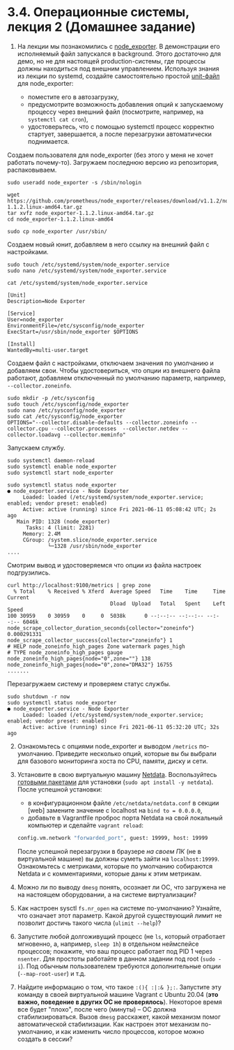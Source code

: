 # 3.4. Операционные системы, лекция 2 (Домашнее задание)

1. На лекции мы познакомились с [node_exporter](https://github.com/prometheus/node_exporter/releases). В демонстрации его исполняемый файл запускался в background. Этого достаточно для демо, но не для настоящей production-системы, где процессы должны находиться под внешним управлением. Используя знания из лекции по systemd, создайте самостоятельно простой [unit-файл](https://www.freedesktop.org/software/systemd/man/systemd.service.html) для node_exporter:

    * поместите его в автозагрузку,
    * предусмотрите возможность добавления опций к запускаемому процессу через внешний файл (посмотрите, например, на `systemctl cat cron`),
    * удостоверьтесь, что с помощью systemctl процесс корректно стартует, завершается, а после перезагрузки автоматически поднимается.

Создаем пользователя для node_exporter (без этого у меня не хочет работать почему-то). Загружаем последнюю версию из репозитория, распаковываем.
```
sudo useradd node_exporter -s /sbin/nologin

wget https://github.com/prometheus/node_exporter/releases/download/v1.1.2/node_exporter-1.1.2.linux-amd64.tar.gz
tar xvfz node_exporter-1.1.2.linux-amd64.tar.gz
cd node_exporter-1.1.2.linux-amd64

sudo cp node_exporter /usr/sbin/
```

Создаем новый юнит, добавляем в него ссылку на внешний файл с настройками.
```
sudo touch /etc/systemd/system/node_exporter.service
sudo nano /etc/systemd/system/node_exporter.service

cat /etc/systemd/system/node_exporter.service

[Unit]
Description=Node Exporter

[Service]
User=node_exporter
EnvironmentFile=/etc/sysconfig/node_exporter
ExecStart=/usr/sbin/node_exporter $OPTIONS

[Install]
WantedBy=multi-user.target
```

Создаем файл с настройками, отключаем значения по умолчанию и добавляем свои. Чтобы удостовериться, что опции из внешнего файла работают, добавляем отключенный по умолчанию параметр, например, ```--collector.zoneinfo```.
```
sudo mkdir -p /etc/sysconfig
sudo touch /etc/sysconfig/node_exporter
sudo nano /etc/sysconfig/node_exporter
sudo cat /etc/sysconfig/node_exporter
OPTIONS="--collector.disable-defaults --collector.zoneinfo --collector.cpu --collector.processes  --collector.netdev --collector.loadavg --collector.meminfo"
```
Запускаем службу.
```
sudo systemctl daemon-reload
sudo systemctl enable node_exporter
sudo systemctl start node_exporter

sudo systemctl status node_exporter
● node_exporter.service - Node Exporter
     Loaded: loaded (/etc/systemd/system/node_exporter.service; enabled; vendor preset: enabled)
     Active: active (running) since Fri 2021-06-11 05:08:42 UTC; 2s ago
   Main PID: 1328 (node_exporter)
      Tasks: 4 (limit: 2281)
     Memory: 2.4M
     CGroup: /system.slice/node_exporter.service
             └─1328 /usr/sbin/node_exporter
....
```
Смотрим вывод и удостоверяемся что опции из файла настроек подгрузились.
```
curl http://localhost:9100/metrics | grep zone
  % Total    % Received % Xferd  Average Speed   Time    Time     Time  Current
                                 Dload  Upload   Total   Spent    Left  Speed
100 30959    0 30959    0     0  5038k      0 --:--:-- --:--:-- --:--:-- 6046k
node_scrape_collector_duration_seconds{collector="zoneinfo"} 0.000291331
node_scrape_collector_success{collector="zoneinfo"} 1
# HELP node_zoneinfo_high_pages Zone watermark pages_high
# TYPE node_zoneinfo_high_pages gauge
node_zoneinfo_high_pages{node="0",zone=""} 138
node_zoneinfo_high_pages{node="0",zone="DMA32"} 16755
.......
```

Перезагружаем систему и проверяем статус службы.
```
sudo shutdown -r now
sudo systemctl status node_exporter
● node_exporter.service - Node Exporter
     Loaded: loaded (/etc/systemd/system/node_exporter.service; enabled; vendor preset: enabled)
     Active: active (running) since Fri 2021-06-11 05:32:20 UTC; 32s ago

```

2. Ознакомьтесь с опциями node_exporter и выводом `/metrics` по-умолчанию. Приведите несколько опций, которые вы бы выбрали для базового мониторинга хоста по CPU, памяти, диску и сети.
3. Установите в свою виртуальную машину [Netdata](https://github.com/netdata/netdata). Воспользуйтесь [готовыми пакетами](https://packagecloud.io/netdata/netdata/install) для установки (`sudo apt install -y netdata`). После успешной установки:
    * в конфигурационном файле `/etc/netdata/netdata.conf` в секции [web] замените значение с localhost на `bind to = 0.0.0.0`,
    * добавьте в Vagrantfile проброс порта Netdata на свой локальный компьютер и сделайте `vagrant reload`:

    ```bash
    config.vm.network "forwarded_port", guest: 19999, host: 19999
    ```

    После успешной перезагрузки в браузере *на своем ПК* (не в виртуальной машине) вы должны суметь зайти на `localhost:19999`. Ознакомьтесь с метриками, которые по умолчанию собираются Netdata и с комментариями, которые даны к этим метрикам.

4. Можно ли по выводу `dmesg` понять, осознает ли ОС, что загружена не на настоящем оборудовании, а на системе виртуализации?
5. Как настроен sysctl `fs.nr_open` на системе по-умолчанию? Узнайте, что означает этот параметр. Какой другой существующий лимит не позволит достичь такого числа (`ulimit --help`)?
6. Запустите любой долгоживущий процесс (не `ls`, который отработает мгновенно, а, например, `sleep 1h`) в отдельном неймспейсе процессов; покажите, что ваш процесс работает под PID 1 через `nsenter`. Для простоты работайте в данном задании под root (`sudo -i`). Под обычным пользователем требуются дополнительные опции (`--map-root-user`) и т.д.
7. Найдите информацию о том, что такое `:(){ :|:& };:`. Запустите эту команду в своей виртуальной машине Vagrant с Ubuntu 20.04 (**это важно, поведение в других ОС не проверялось**). Некоторое время все будет "плохо", после чего (минуты) – ОС должна стабилизироваться. Вызов `dmesg` расскажет, какой механизм помог автоматической стабилизации. Как настроен этот механизм по-умолчанию, и как изменить число процессов, которое можно создать в сессии?
